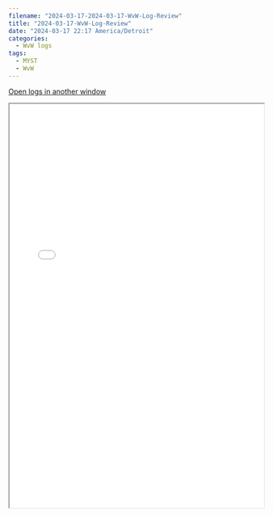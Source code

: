 ```yaml
---
filename: "2024-03-17-2024-03-17-WvW-Log-Review"
title: "2024-03-17-WvW-Log-Review"
date: "2024-03-17 22:17 America/Detroit"
categories:
  - WvW logs
tags:
  - MYST
  - WvW
---
```

 <a href="/assets/wvwlogs/reports20240317.html#20240317-WvW-Log-Review" target="_blank">Open logs in another window</a>

<iframe src="/assets/wvwlogs/reports20240317.html#20240317-WvW-Log-Review" width="100%" height="800" style="display:block; margin: 0 auto;"> </iframe>
